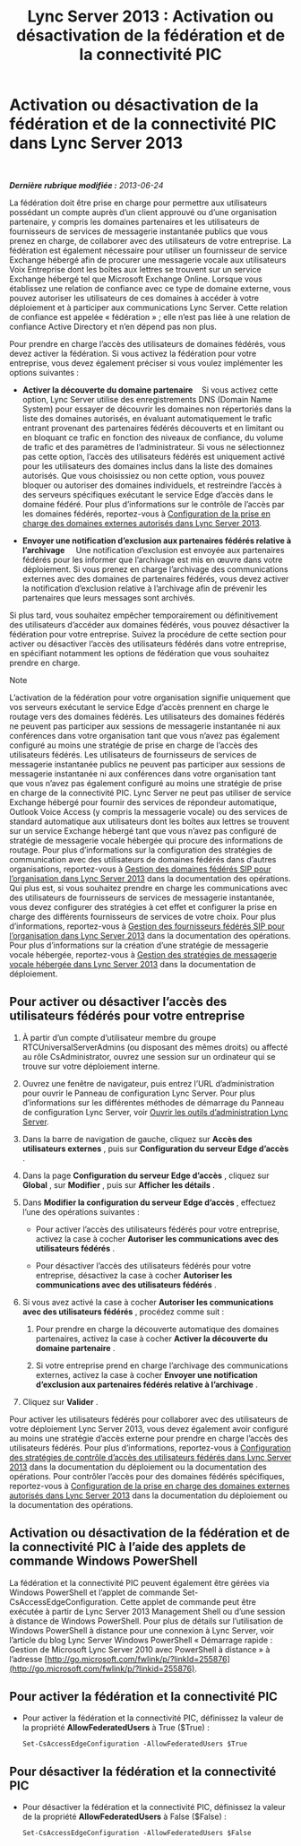 ﻿---
title: 'Lync Server 2013 : Activation ou désactivation de la fédération et de la connectivité PIC'
TOCTitle: 'Activation ou désactivation de la fédération et de la connectivité PIC '
ms:assetid: 8ec58f4b-9f6d-47b4-a187-d18a83fe4577
ms:mtpsurl: https://technet.microsoft.com/fr-fr/library/Gg182549(v=OCS.15)
ms:contentKeyID: 49298039
ms.date: 05/20/2016
mtps_version: v=OCS.15
ms.translationtype: HT
---

# Activation ou désactivation de la fédération et de la connectivité PIC dans Lync Server 2013

 

_**Dernière rubrique modifiée :** 2013-06-24_

La fédération doit être prise en charge pour permettre aux utilisateurs possédant un compte auprès d’un client approuvé ou d’une organisation partenaire, y compris les domaines partenaires et les utilisateurs de fournisseurs de services de messagerie instantanée publics que vous prenez en charge, de collaborer avec des utilisateurs de votre entreprise. La fédération est également nécessaire pour utiliser un fournisseur de service Exchange hébergé afin de procurer une messagerie vocale aux utilisateurs Voix Entreprise dont les boîtes aux lettres se trouvent sur un service Exchange hébergé tel que Microsoft Exchange Online. Lorsque vous établissez une relation de confiance avec ce type de domaine externe, vous pouvez autoriser les utilisateurs de ces domaines à accéder à votre déploiement et à participer aux communications Lync Server. Cette relation de confiance est appelée « fédération » ; elle n’est pas liée à une relation de confiance Active Directory et n’en dépend pas non plus.

Pour prendre en charge l’accès des utilisateurs de domaines fédérés, vous devez activer la fédération. Si vous activez la fédération pour votre entreprise, vous devez également préciser si vous voulez implémenter les options suivantes :

  - **Activer la découverte du domaine partenaire**    Si vous activez cette option, Lync Server utilise des enregistrements DNS (Domain Name System) pour essayer de découvrir les domaines non répertoriés dans la liste des domaines autorisés, en évaluant automatiquement le trafic entrant provenant des partenaires fédérés découverts et en limitant ou en bloquant ce trafic en fonction des niveaux de confiance, du volume de trafic et des paramètres de l’administrateur. Si vous ne sélectionnez pas cette option, l’accès des utilisateurs fédérés est uniquement activé pour les utilisateurs des domaines inclus dans la liste des domaines autorisés. Que vous choisissiez ou non cette option, vous pouvez bloquer ou autoriser des domaines individuels, et restreindre l’accès à des serveurs spécifiques exécutant le service Edge d’accès dans le domaine fédéré. Pour plus d’informations sur le contrôle de l’accès par les domaines fédérés, reportez-vous à [Configuration de la prise en charge des domaines externes autorisés dans Lync Server 2013](lync-server-2013-configure-support-for-allowed-external-domains.md).

  - **Envoyer une notification d’exclusion aux partenaires fédérés relative à l’archivage**     Une notification d’exclusion est envoyée aux partenaires fédérés pour les informer que l’archivage est mis en œuvre dans votre déploiement. Si vous prenez en charge l’archivage des communications externes avec des domaines de partenaires fédérés, vous devez activer la notification d’exclusion relative à l’archivage afin de prévenir les partenaires que leurs messages sont archivés.

Si plus tard, vous souhaitez empêcher temporairement ou définitivement des utilisateurs d’accéder aux domaines fédérés, vous pouvez désactiver la fédération pour votre entreprise. Suivez la procédure de cette section pour activer ou désactiver l’accès des utilisateurs fédérés dans votre entreprise, en spécifiant notamment les options de fédération que vous souhaitez prendre en charge.

> [!NOTE]  
> L’activation de la fédération pour votre organisation signifie uniquement que vos serveurs exécutant le service Edge d’accès prennent en charge le routage vers des domaines fédérés. Les utilisateurs des domaines fédérés ne peuvent pas participer aux sessions de messagerie instantanée ni aux conférences dans votre organisation tant que vous n’avez pas également configuré au moins une stratégie de prise en charge de l’accès des utilisateurs fédérés. Les utilisateurs de fournisseurs de services de messagerie instantanée publics ne peuvent pas participer aux sessions de messagerie instantanée ni aux conférences dans votre organisation tant que vous n’avez pas également configuré au moins une stratégie de prise en charge de la connectivité PIC. Lync Server ne peut pas utiliser de service Exchange hébergé pour fournir des services de répondeur automatique, Outlook Voice Access (y compris la messagerie vocale) ou des services de standard automatique aux utilisateurs dont les boîtes aux lettres se trouvent sur un service Exchange hébergé tant que vous n’avez pas configuré de stratégie de messagerie vocale hébergée qui procure des informations de routage. Pour plus d’informations sur la configuration des stratégies de communication avec des utilisateurs de domaines fédérés dans d’autres organisations, reportez-vous à <a href="lync-server-2013-manage-sip-federated-domains-for-your-organization.md">Gestion des domaines fédérés SIP pour l’organisation dans Lync Server 2013</a> dans la documentation des opérations. Qui plus est, si vous souhaitez prendre en charge les communications avec des utilisateurs de fournisseurs de services de messagerie instantanée, vous devez configurer des stratégies à cet effet et configurer la prise en charge des différents fournisseurs de services de votre choix. Pour plus d’informations, reportez-vous à <a href="lync-server-2013-manage-sip-federated-providers-for-your-organization.md">Gestion des fournisseurs fédérés SIP pour l’organisation dans Lync Server 2013</a> dans la documentation des opérations. Pour plus d’informations sur la création d’une stratégie de messagerie vocale hébergée, reportez-vous à <a href="lync-server-2013-manage-hosted-voice-mail-policies.md">Gestion des stratégies de messagerie vocale hébergée dans Lync Server 2013</a> dans la documentation de déploiement.

## Pour activer ou désactiver l’accès des utilisateurs fédérés pour votre entreprise

1.  À partir d’un compte d’utilisateur membre du groupe RTCUniversalServerAdmins (ou disposant des mêmes droits) ou affecté au rôle CsAdministrator, ouvrez une session sur un ordinateur qui se trouve sur votre déploiement interne.

2.  Ouvrez une fenêtre de navigateur, puis entrez l’URL d’administration pour ouvrir le Panneau de configuration Lync Server. Pour plus d’informations sur les différentes méthodes de démarrage du Panneau de configuration Lync Server, voir [Ouvrir les outils d’administration Lync Server](lync-server-2013-open-lync-server-administrative-tools.md).

3.  Dans la barre de navigation de gauche, cliquez sur **Accès des utilisateurs externes** , puis sur **Configuration du serveur Edge d’accès** .

4.  Dans la page **Configuration du serveur Edge d’accès** , cliquez sur **Global** , sur **Modifier** , puis sur **Afficher les détails** .

5.  Dans **Modifier la configuration du serveur Edge d’accès** , effectuez l’une des opérations suivantes :
    
      - Pour activer l’accès des utilisateurs fédérés pour votre entreprise, activez la case à cocher **Autoriser les communications avec des utilisateurs fédérés** .
    
      - Pour désactiver l’accès des utilisateurs fédérés pour votre entreprise, désactivez la case à cocher **Autoriser les communications avec des utilisateurs fédérés** .

6.  Si vous avez activé la case à cocher **Autoriser les communications avec des utilisateurs fédérés** , procédez comme suit :
    
    1.  Pour prendre en charge la découverte automatique des domaines partenaires, activez la case à cocher **Activer la découverte du domaine partenaire** .
    
    2.  Si votre entreprise prend en charge l’archivage des communications externes, activez la case à cocher **Envoyer une notification d’exclusion aux partenaires fédérés relative à l’archivage** .

7.  Cliquez sur **Valider** .

Pour activer les utilisateurs fédérés pour collaborer avec des utilisateurs de votre déploiement Lync Server 2013, vous devez également avoir configuré au moins une stratégie d’accès externe pour prendre en charge l’accès des utilisateurs fédérés. Pour plus d’informations, reportez-vous à [Configuration des stratégies de contrôle d’accès des utilisateurs fédérés dans Lync Server 2013](lync-server-2013-configure-policies-to-control-federated-user-access.md) dans la documentation du déploiement ou la documentation des opérations. Pour contrôler l’accès pour des domaines fédérés spécifiques, reportez-vous à [Configuration de la prise en charge des domaines externes autorisés dans Lync Server 2013](lync-server-2013-configure-support-for-allowed-external-domains.md) dans la documentation du déploiement ou la documentation des opérations.

## Activation ou désactivation de la fédération et de la connectivité PIC à l’aide des applets de commande Windows PowerShell

La fédération et la connectivité PIC peuvent également être gérées via Windows PowerShell et l’applet de commande Set-CsAccessEdgeConfiguration. Cette applet de commande peut être exécutée à partir de Lync Server 2013 Management Shell ou d’une session à distance de Windows PowerShell. Pour plus de détails sur l’utilisation de Windows PowerShell à distance pour une connexion à Lync Server, voir l’article du blog Lync Server Windows PowerShell « Démarrage rapide : Gestion de Microsoft Lync Server 2010 avec PowerShell à distance » à l’adresse [http://go.microsoft.com/fwlink/p/?linkId=255876](http://go.microsoft.com/fwlink/p/?linkid=255876).

## Pour activer la fédération et la connectivité PIC

  - Pour activer la fédération et la connectivité PIC, définissez la valeur de la propriété **AllowFederatedUsers** à True ($True) :
    
        Set-CsAccessEdgeConfiguration -AllowFederatedUsers $True

## Pour désactiver la fédération et la connectivité PIC

  - Pour désactiver la fédération et la connectivité PIC, définissez la valeur de la propriété **AllowFederatedUsers** à False ($False) :
    
        Set-CsAccessEdgeConfiguration -AllowFederatedUsers $False

